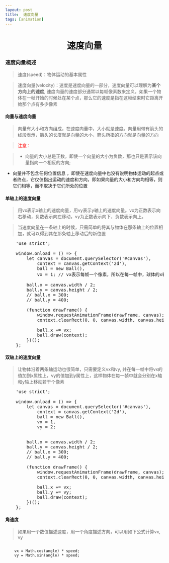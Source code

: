 ```yaml
---
layout: post
title:	速度向量
tags: [animation]
---
```


<h1 style="text-align:center;">速度向量</h1>

### 速度向量概述

> 速度(speed)：物体运动的基本属性

> 速度向量(velocity)：速度是速度向量的一部分，速度向量可以理解为**某个方向上的速度**, 速度向量的速度部分通常以每帧像素数来定义，如果一个物体在一帧开始的时候处在某个点，那么它的速度是指在这帧结束时它距离开始那个点有多少像素

#### 向量与速度向量

> 向量有大小和方向组成，在速度向量中，大小就是速度。向量用带有箭头的线段表示，箭头的长度就是向量的大小，箭头所指的方向就是向量的方向

> <p style="color:red;">注意：</p>

> * 向量的大小总是正数，即使一个向量的大小为负数，那也只是表示该向量指向一个相反的方向;
* 向量并不包含任何位置信息 ，即使在速度向量中也没有说明物体运动的起点或者终点，它仅仅指出运动的速度和方向，即如果向量的大小和方向均相等，则它们相等，而不取决于它们所处的位置

#### 单轴上的速度向量

> 用vx表示x轴上的速度向量，用vy表示y轴上的速度向量。vx为正数表示向右移动，负数表示向左移动，vy为正数表示向下，负数表示向上。

> 当速度向量在一条轴上的时候，只需简单的将其与物体在那条轴上的位置相加，就可以得到其在那条轴上移动后的新位置


<pre>
	'use strict';

	window.onload = () => {
		let canvas = document.querySelector('#canvas'),
			context = canvas.getContext('2d'),
			ball = new Ball(),
			vx = 1; // vx表示每帧一个像素，所以在每一帧中，球体的x轴坐标属性都会被加上vx个像素.

		ball.x = canvas.width / 2;
		ball.y = canvas.height / 2;
		// ball.x = 300;
		// ball.y = 400;

		(function drawFrame() {
			window.requestAnimationFrame(drawFrame, canvas);
			context.clearRect(0, 0, canvas.width, canvas.height);

			ball.x += vx;
			ball.draw(context);
		})();
	};	
</pre>

#### 双轴上的速度向量

> 让物体沿着两条轴运动也很简单，只需要定义vx和vy, 并在每一帧中将vx的值加到x属性上，vy的值加到y属性上，这样物体在每一帧中就会分别在x轴和y轴上移动若干个像素

<pre>
	'use strict';

	window.onload = () => {
		let canvas = document.querySelector('#canvas'),
			context = canvas.getContext('2d'),
			ball = new Ball(),
			vx = 1,
			vy = 2;


		ball.x = canvas.width / 2;
		ball.y = canvas.height / 2;
		// ball.x = 300;
		// ball.y = 400;

		(function drawFrame() {
			window.requestAnimationFrame(drawFrame, canvas);
			context.clearRect(0, 0, canvas.width, canvas.height);

			ball.x += vx;
			ball.y += vy;
			ball.draw(context);
		})();
	};
</pre>

#### 角速度

> 如果用一个数值描述速度，用一个角度描述方向，可以用如下公式计算vx, vy

<code>
	vx = Math.cos(angle) * speed;
	vy = Math.sin(angle) * speed;
</code>